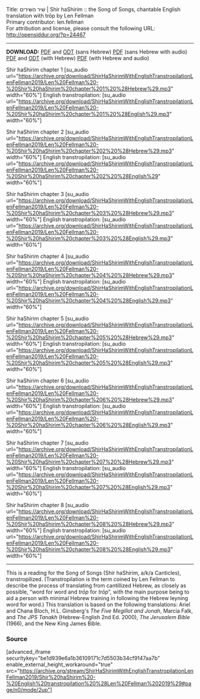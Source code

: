 <html>
<head></head>
<body>
Title: שִׁיר הַשִּׁירִים | Shir haShirim :: the Song of Songs, chantable English translation with trōp by Len Fellman<br />
Primary contributor: len.fellman<br />
For attribution and license, please consult the following URL: <a href="http://opensiddur.org/?p=24467">http://opensiddur.org/?p=24467</a>
<p />
<hr />


<strong>DOWNLOAD:</strong> <a href="https://archive.org/download/ShirHaShirimWithEnglishTranstropilationLenFellman2019/Shir%20haShirim%20-%20English%20transtropilation%20%28Len%20Fellman%202019%29%20-%20english%20only.pdf">PDF</a> and <a href="https://archive.org/download/ShirHaShirimWithEnglishTranstropilationLenFellman2019/Shir%20haShirim%20-%20English%20transtropilation%20%28Len%20Fellman%202019%29%20-%20english%20only.odt">ODT</a> (sans Hebrew) 
<a href="https://archive.org/download/ShirHaShirimWithEnglishTranstropilationLenFellman2019/Shir%20haShirim%20-%20English%20transtropilation%20with%20audio%20%28Len%20Fellman%202019%29%20-%20english%20only.pdf">PDF</a> (sans Hebrew with audio)
<a href="https://archive.org/download/ShirHaShirimWithEnglishTranstropilationLenFellman2019/Shir%20haShirim%20-%20English%20transtropilation%20%28Len%20Fellman%202019%29.pdf">PDF</a> and <a href="https://archive.org/download/ShirHaShirimWithEnglishTranstropilationLenFellman2019/Shir%20haShirim%20-%20English%20transtropilation%20%28Len%20Fellman%202019%29.odt">ODT</a> (with Hebrew) 
<a href="https://archive.org/download/ShirHaShirimWithEnglishTranstropilationLenFellman2019/Shir%20haShirim%20-%20English%20transtropilation%20with%20audio%20%28Len%20Fellman%202019%29.pdf">PDF</a> (with Hebrew and audio)

Shir haShirim chapter 1 [su_audio url="https://archive.org/download/ShirHaShirimWithEnglishTranstropilationLenFellman2019/Len%20Fellman%20-%20Shir%20haShirim%20chapter%201%20%28Hebrew%29.mp3" width="60%"]
English transtropilation: [su_audio url="https://archive.org/download/ShirHaShirimWithEnglishTranstropilationLenFellman2019/Len%20Fellman%20-%20Shir%20haShirim%20chapter%201%20%28English%29.mp3" width="60%"]

Shir haShirim chapter 2 [su_audio url="https://archive.org/download/ShirHaShirimWithEnglishTranstropilationLenFellman2019/Len%20Fellman%20-%20Shir%20haShirim%20chapter%202%20%28Hebrew%29.mp3" width="60%"]
English transtropilation: [su_audio url="https://archive.org/download/ShirHaShirimWithEnglishTranstropilationLenFellman2019/Len%20Fellman%20-%20Shir%20haShirim%20chapter%202%20%28English%29" width="60%"]

Shir haShirim chapter 3 [su_audio url="https://archive.org/download/ShirHaShirimWithEnglishTranstropilationLenFellman2019/Len%20Fellman%20-%20Shir%20haShirim%20chapter%203%20%28Hebrew%29.mp3" width="60%"]
English transtropilation: [su_audio url="https://archive.org/download/ShirHaShirimWithEnglishTranstropilationLenFellman2019/Len%20Fellman%20-%20Shir%20haShirim%20chapter%203%20%28English%29.mp3" width="60%"]

Shir haShirim chapter 4 [su_audio url="https://archive.org/download/ShirHaShirimWithEnglishTranstropilationLenFellman2019/Len%20Fellman%20-%20Shir%20haShirim%20chapter%204%20%28Hebrew%29.mp3" width="60%"]
English transtropilation: [su_audio url="https://archive.org/download/ShirHaShirimWithEnglishTranstropilationLenFellman2019/Len%20Fellman%20-%20Shir%20haShirim%20chapter%204%20%28English%29.mp3" width="60%"]

Shir haShirim chapter 5 [su_audio url="https://archive.org/download/ShirHaShirimWithEnglishTranstropilationLenFellman2019/Len%20Fellman%20-%20Shir%20haShirim%20chapter%205%20%28Hebrew%29.mp3" width="60%"]
English transtropilation: [su_audio url="https://archive.org/download/ShirHaShirimWithEnglishTranstropilationLenFellman2019/Len%20Fellman%20-%20Shir%20haShirim%20chapter%205%20%28English%29.mp3" width="60%"]

Shir haShirim chapter 6 [su_audio url="https://archive.org/download/ShirHaShirimWithEnglishTranstropilationLenFellman2019/Len%20Fellman%20-%20Shir%20haShirim%20chapter%206%20%28Hebrew%29.mp3" width="60%"]
English transtropilation: [su_audio url="https://archive.org/download/ShirHaShirimWithEnglishTranstropilationLenFellman2019/Len%20Fellman%20-%20Shir%20haShirim%20chapter%206%20%28English%29.mp3" width="60%"]

Shir haShirim chapter 7 [su_audio url="https://archive.org/download/ShirHaShirimWithEnglishTranstropilationLenFellman2019/Len%20Fellman%20-%20Shir%20haShirim%20chapter%207%20%28Hebrew%29.mp3" width="60%"]
English transtropilation: [su_audio url="https://archive.org/download/ShirHaShirimWithEnglishTranstropilationLenFellman2019/Len%20Fellman%20-%20Shir%20haShirim%20chapter%207%20%28English%29.mp3" width="60%"]

Shir haShirim chapter 8 [su_audio url="https://archive.org/download/ShirHaShirimWithEnglishTranstropilationLenFellman2019/Len%20Fellman%20-%20Shir%20haShirim%20chapter%208%20%28Hebrew%29.mp3" width="60%"]
English transtropilation: [su_audio url="https://archive.org/download/ShirHaShirimWithEnglishTranstropilationLenFellman2019/Len%20Fellman%20-%20Shir%20haShirim%20chapter%208%20%28English%29.mp3" width="60%"]


<hr />

This is a reading for the Song of Songs (Shir haShirim, a/k/a Canticles), transtropilized. (Transtropilation is the term coined by Len Fellman to describe the process of translating from cantillized Hebrew, as closely as possible, “word for word and <em>trōp</em> for <em>trōp</em>”, with the main purpose being to aid a person with minimal Hebrew training in following the Hebrew leyning word for word.) This translation is based on the following translations: Ariel and Chana Bloch, H.L. Ginsberg's <em>The Five Megillot and Jonah</em>, Marcia Falk, and <em>The JPS Tanakh</em> (Hebrew-English 2nd Ed. 2000), <em>The Jerusalem Bible</em> (1966), and the New King James Bible.

<h3>Source</h3>

[advanced_iframe securitykey="be1d939e6a1b36109171c7d5503b34cf9147aa7b" enable_external_height_workaround="true" src="https://archive.org/stream/ShirHaShirimWithEnglishTranstropilationLenFellman2019/Shir%20haShirim%20-%20English%20transtropilation%20%28Len%20Fellman%202019%29#page/n0/mode/2up"]
</body>
</html>